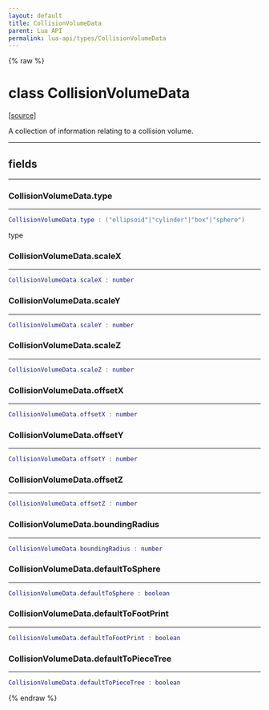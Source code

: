 ```yaml
---
layout: default
title: CollisionVolumeData
parent: Lua API
permalink: lua-api/types/CollisionVolumeData
---
```


{% raw %}

# class CollisionVolumeData





[<a href="https://github.com/beyond-all-reason/RecoilEngine/blob/b29554ca8a91605fa235eafe60ad740783359665/rts/Lua/LuaSyncedRead.cpp#L7054-L7068" target="_blank">source</a>]

A collection of information relating to a collision volume.







---



## fields
---

### CollisionVolumeData.type
---
```lua
CollisionVolumeData.type : ("ellipsoid"|"cylinder"|"box"|"sphere")
```



type








### CollisionVolumeData.scaleX
---
```lua
CollisionVolumeData.scaleX : number
```










### CollisionVolumeData.scaleY
---
```lua
CollisionVolumeData.scaleY : number
```










### CollisionVolumeData.scaleZ
---
```lua
CollisionVolumeData.scaleZ : number
```










### CollisionVolumeData.offsetX
---
```lua
CollisionVolumeData.offsetX : number
```










### CollisionVolumeData.offsetY
---
```lua
CollisionVolumeData.offsetY : number
```










### CollisionVolumeData.offsetZ
---
```lua
CollisionVolumeData.offsetZ : number
```










### CollisionVolumeData.boundingRadius
---
```lua
CollisionVolumeData.boundingRadius : number
```










### CollisionVolumeData.defaultToSphere
---
```lua
CollisionVolumeData.defaultToSphere : boolean
```










### CollisionVolumeData.defaultToFootPrint
---
```lua
CollisionVolumeData.defaultToFootPrint : boolean
```










### CollisionVolumeData.defaultToPieceTree
---
```lua
CollisionVolumeData.defaultToPieceTree : boolean
```












{% endraw %}